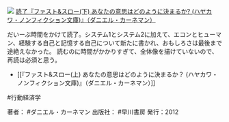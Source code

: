 [![](https://images-na.ssl-images-amazon.com/images/I/51HKpCCVV0L._SX341_BO1204203200_.jpg)](https://www.amazon.co.jp/exec/obidos/asin/B00ARDNMDC/choiyaki81-22/)
[読了『ファスト&スロー(下) あなたの意思はどのように決まるか? (ハヤカワ・ノンフィクション文庫)』（ダニエル・カーネマン）](https://www.amazon.co.jp/exec/obidos/asin/B00ARDNMDC/choiyaki81-22/)

だいーぶ時間をかけて読了。システム1とシステム2に加えて、エコンとヒューマン、経験する自己と記憶する自己について新たに書かれ、おもしろさは最後まで途絶えなかった。
読むのに時間がかかりすぎて、全体像を描けていないので、再読は必須と思う。

- [[『ファスト&スロー(上) あなたの意思はどのように決まるか？ (ハヤカワ・ノンフィクション文庫)』（ダニエル・カーネマン）]]

#行動経済学

著者： #ダニエル・カーネマン 
出版社： #早川書房 
発行：2012

